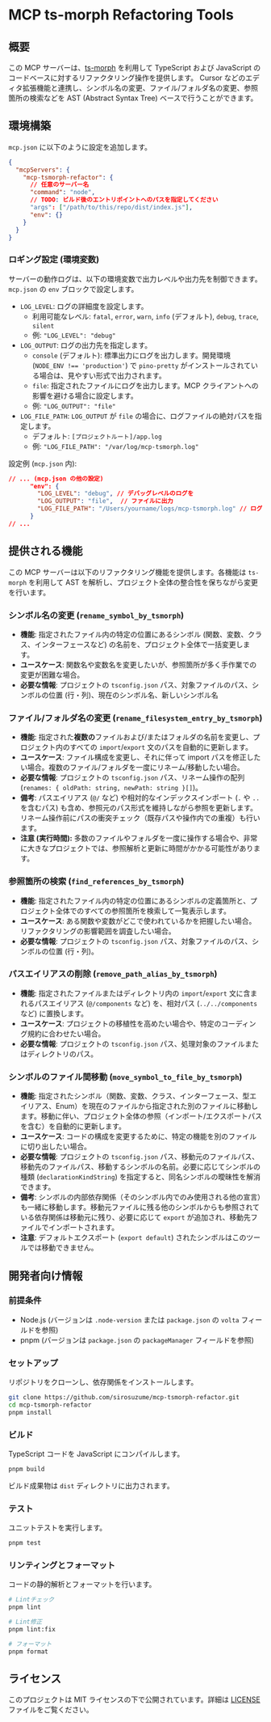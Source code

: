 # MCP ts-morph Refactoring Tools

## 概要

この MCP サーバーは、[ts-morph](https://ts-morph.com/) を利用して TypeScript および JavaScript のコードベースに対するリファクタリング操作を提供します。
Cursor などのエディタ拡張機能と連携し、シンボル名の変更、ファイル/フォルダ名の変更、参照箇所の検索などを AST (Abstract Syntax Tree) ベースで行うことができます。

## 環境構築

`mcp.json` に以下のように設定を追加します。

```json
{
  "mcpServers": {
    "mcp-tsmorph-refactor": {
      // 任意のサーバー名
      "command": "node",
      // TODO: ビルド後のエントリポイントへのパスを指定してください
      "args": ["/path/to/this/repo/dist/index.js"],
      "env": {}
    }
  }
}
```

### ロギング設定 (環境変数)

サーバーの動作ログは、以下の環境変数で出力レベルや出力先を制御できます。`mcp.json` の `env` ブロックで設定します。

-   `LOG_LEVEL`: ログの詳細度を設定します。
    -   利用可能なレベル: `fatal`, `error`, `warn`, `info` (デフォルト), `debug`, `trace`, `silent`
    -   例: `"LOG_LEVEL": "debug"`
-   `LOG_OUTPUT`: ログの出力先を指定します。
    -   `console` (デフォルト): 標準出力にログを出力します。開発環境 (`NODE_ENV !== 'production'`) で `pino-pretty` がインストールされている場合は、見やすい形式で出力されます。
    -   `file`: 指定されたファイルにログを出力します。MCP クライアントへの影響を避ける場合に設定します。
    -   例: `"LOG_OUTPUT": "file"`
-   `LOG_FILE_PATH`: `LOG_OUTPUT` が `file` の場合に、ログファイルの絶対パスを指定します。
    -   デフォルト: `[プロジェクトルート]/app.log`
    -   例: `"LOG_FILE_PATH": "/var/log/mcp-tsmorph.log"`

設定例 (`mcp.json` 内):

```json
// ... (mcp.json の他の設定)
      "env": {
        "LOG_LEVEL": "debug", // デバッグレベルのログを
        "LOG_OUTPUT": "file",  // ファイルに出力
        "LOG_FILE_PATH": "/Users/yourname/logs/mcp-tsmorph.log" // ログファイルのパス指定
      }
// ...
```

## 提供される機能

この MCP サーバーは以下のリファクタリング機能を提供します。各機能は `ts-morph` を利用して AST を解析し、プロジェクト全体の整合性を保ちながら変更を行います。

### シンボル名の変更 (`rename_symbol_by_tsmorph`)

- **機能**: 指定されたファイル内の特定の位置にあるシンボル (関数、変数、クラス、インターフェースなど) の名前を、プロジェクト全体で一括変更します。
- **ユースケース**: 関数名や変数名を変更したいが、参照箇所が多く手作業での変更が困難な場合。
- **必要な情報**: プロジェクトの `tsconfig.json` パス、対象ファイルのパス、シンボルの位置 (行・列)、現在のシンボル名、新しいシンボル名

### ファイル/フォルダ名の変更 (`rename_filesystem_entry_by_tsmorph`)

- **機能**: 指定された**複数の**ファイルおよび/またはフォルダの名前を変更し、プロジェクト内のすべての `import`/`export` 文のパスを自動的に更新します。
- **ユースケース**: ファイル構成を変更し、それに伴って import パスを修正したい場合。複数のファイル/フォルダを一度にリネーム/移動したい場合。
- **必要な情報**: プロジェクトの `tsconfig.json` パス、リネーム操作の配列 (`renames: { oldPath: string, newPath: string }[]`)。
- **備考**: パスエイリアス (`@/` など) や相対的なインデックスインポート (`.` や `..` を含むパス) も含め、参照元のパス形式を維持しながら参照を更新します。リネーム操作前にパスの衝突チェック（既存パスや操作内での重複）も行います。
- **注意 (実行時間):** 多数のファイルやフォルダを一度に操作する場合や、非常に大きなプロジェクトでは、参照解析と更新に時間がかかる可能性があります。

### 参照箇所の検索 (`find_references_by_tsmorph`)

- **機能**: 指定されたファイル内の特定の位置にあるシンボルの定義箇所と、プロジェクト全体でのすべての参照箇所を検索して一覧表示します。
- **ユースケース**: ある関数や変数がどこで使われているかを把握したい場合。リファクタリングの影響範囲を調査したい場合。
- **必要な情報**: プロジェクトの `tsconfig.json` パス、対象ファイルのパス、シンボルの位置 (行・列)。

### パスエイリアスの削除 (`remove_path_alias_by_tsmorph`)

- **機能**: 指定されたファイルまたはディレクトリ内の `import`/`export` 文に含まれるパスエイリアス (`@/components` など) を、相対パス (`../../components` など) に置換します。
- **ユースケース**: プロジェクトの移植性を高めたい場合や、特定のコーディング規約に合わせたい場合。
- **必要な情報**: プロジェクトの `tsconfig.json` パス、処理対象のファイルまたはディレクトリのパス。

### シンボルのファイル間移動 (`move_symbol_to_file_by_tsmorph`)

- **機能**: 指定されたシンボル（関数、変数、クラス、インターフェース、型エイリアス、Enum）を現在のファイルから指定された別のファイルに移動します。移動に伴い、プロジェクト全体の参照（インポート/エクスポートパスを含む）を自動的に更新します。
- **ユースケース**: コードの構成を変更するために、特定の機能を別のファイルに切り出したい場合。
- **必要な情報**: プロジェクトの `tsconfig.json` パス、移動元のファイルパス、移動先のファイルパス、移動するシンボルの名前。必要に応じてシンボルの種類 (`declarationKindString`) を指定すると、同名シンボルの曖昧性を解消できます。
- **備考**: シンボルの内部依存関係（そのシンボル内でのみ使用される他の宣言）も一緒に移動します。移動元ファイルに残る他のシンボルからも参照されている依存関係は移動元に残り、必要に応じて `export` が追加され、移動先ファイルでインポートされます。
- **注意**: デフォルトエクスポート (`export default`) されたシンボルはこのツールでは移動できません。

## 開発者向け情報

### 前提条件

- Node.js (バージョンは `.node-version` または `package.json` の `volta` フィールドを参照)
- pnpm (バージョンは `package.json` の `packageManager` フィールドを参照)

### セットアップ

リポジトリをクローンし、依存関係をインストールします。

```bash
git clone https://github.com/sirosuzume/mcp-tsmorph-refactor.git
cd mcp-tsmorph-refactor
pnpm install
```

### ビルド

TypeScript コードを JavaScript にコンパイルします。

```bash
pnpm build
```

ビルド成果物は `dist` ディレクトリに出力されます。

### テスト

ユニットテストを実行します。

```bash
pnpm test
```

### リンティングとフォーマット

コードの静的解析とフォーマットを行います。

```bash
# Lintチェック
pnpm lint

# Lint修正
pnpm lint:fix

# フォーマット
pnpm format
```

## ライセンス

このプロジェクトは MIT ライセンスの下で公開されています。詳細は [LICENSE](LICENSE) ファイルをご覧ください。